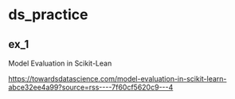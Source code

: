 # ds_practice

## ex_1

Model Evaluation in Scikit-Lean

https://towardsdatascience.com/model-evaluation-in-scikit-learn-abce32ee4a99?source=rss----7f60cf5620c9---4




